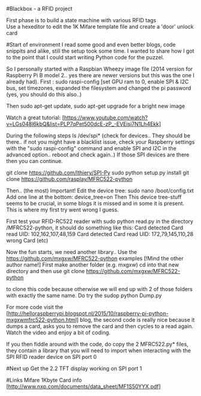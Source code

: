 #Blackbox - a RFID project

First phase is to build a state machine with various RFID tags<br>
Use a hexeditor to edit the 1K Mifare template file and create a 'door' unlock card

#Start of environment
I read some good and even better blogs, code snippits and alike, still the setup took some time.
I wanted to share how I got to the point that I could start writing Python code for the puzzel. <br>

So I personally started with a Raspbian Wheezy image file (2014 version for Raspberry Pi B model 2.. yes there are newer versions but this was the one I already had).
First :  sudo raspi-config        [set GPU ram to 0, enable SPI & I2C bus, set timezones, expanded the filesystem and changed the pi password (yes, you should do this also..)

Then sudo apt-get update, sudo apt-get upgrade for a bright new image

Watch a great tutorial: [https://www.youtube.com/watch?v=LGs048l6kbQ&list=PLP7qPet500dcE-zP_-EVEisi7N1Lh4Ekk]

During the following steps
   ls /dev/spi* (check for devices.. They should be there.. if not you might have a blacklist issue, check your Raspberry settings with the "sudo raspi-config" command and enable SPI and I2C in the advanced option.. reboot and check again..)
   If those SPI devices are there then you can continue.
   
   git clone https://github.com/lthiery/SPI-Py
   sudo python setup.py install
   git clone https://github.com/rasplay/MFRC522-python

Then.. (the most) Important! Edit the device tree:
   sudo nano /boot/config.txt
   Add one line at the bottom:  device_tree=on
Then <Reboot the Pi>
This device tree-stuff seems to be crucial, in some blogs it is missed and in some it is present. This is where my first try went wrong I guess.


First test your RFID-RC522 reader with  sudo python read.py in the directory /MFRC522-python, it should do something like this:
Card detected
Card read UID: 102,162,107,48,159
Card detected
Card read UID: 172,79,145,110,28
wrong Card
(etc)

Now the fun starts, we need another library..
Use the https://github.com/mxgxw/MFRC522-python examples [!Mind the other author name!]
First make another folder (e.g. mxgxw) cd into that new directory and then use 
git clone https://github.com/mxgxw/MFRC522-python

to clone this code because otherwise we will end up with 2 of those folders with exactly the same name.
Do try the sudop python Dump.py

For more code visit  the [http://helloraspberrypi.blogspot.nl/2015/10/raspberry-pi-python-mxgxwmfrc522-python.html] blog, the second code is really nice because it dumps a card, asks you to remove the card and then cycles to a read again. Watch the video and enjoy a bit of coding.

If you then fiddle around with the code, do copy the 2 MFRC522.py* files, they contain a library that you will need to import when interacting with the SPI RFID reader device on SPI port 0

#Next up
Get the 2.2 TFT display working on SPI port 1

#Links
Mifare 1Kbyte Card info [http://www.nxp.com/documents/data_sheet/MF1S50YYX.pdf] 
